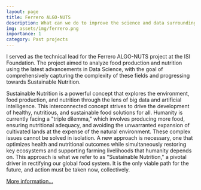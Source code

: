 ```yaml
---
layout: page
title: Ferrero ALGO-NUTS
description: What can we do to improve the science and data surrounding sustainable and healthy nutrition?
img: assets/img/ferrero.png
importance: 1
category: Past projects
---
```


I served as the technical lead for the Ferrero ALGO-NUTS project at the ISI Foundation. The project aimed to analyze food production and nutrition using the latest advancements in Data Science, with the goal of comprehensively capturing the complexity of these fields and progressing towards Sustainable Nutrition.

Sustainable Nutrition is a powerful concept that explores the environment, food production, and nutrition through the lens of big data and artificial intelligence. This interconnected concept strives to drive the development of healthy, nutritious, and sustainable food solutions for all. Humanity is currently facing a "triple dilemma," which involves producing more food, ensuring nutritional adequacy, and avoiding the unwarranted expansion of cultivated lands at the expense of the natural environment. These complex issues cannot be solved in isolation. A new approach is necessary, one that optimizes health and nutritional outcomes while simultaneously restoring key ecosystems and supporting farming livelihoods that humanity depends on. This approach is what we refer to as "Sustainable Nutrition," a pivotal driver in rectifying our global food system. It is the only viable path for the future, and action must be taken now, collectively.

[More information...](https://sustainablenutrition-sb.com/)
